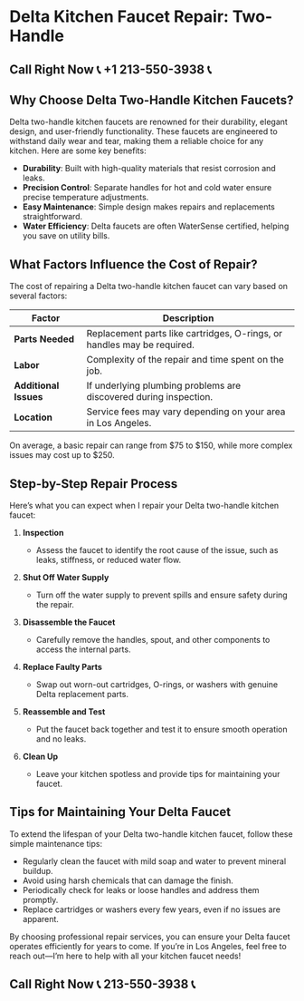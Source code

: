 # Delta Kitchen Faucet Repair: Two-Handle  

## Call Right Now 📞 +1 213-550-3938 📞

## Why Choose Delta Two-Handle Kitchen Faucets?  
Delta two-handle kitchen faucets are renowned for their durability, elegant design, and user-friendly functionality. These faucets are engineered to withstand daily wear and tear, making them a reliable choice for any kitchen. Here are some key benefits:  
- **Durability**: Built with high-quality materials that resist corrosion and leaks.  
- **Precision Control**: Separate handles for hot and cold water ensure precise temperature adjustments.  
- **Easy Maintenance**: Simple design makes repairs and replacements straightforward.  
- **Water Efficiency**: Delta faucets are often WaterSense certified, helping you save on utility bills.  

## What Factors Influence the Cost of Repair?  
The cost of repairing a Delta two-handle kitchen faucet can vary based on several factors:  

| **Factor**                | **Description**                                                                 |  
|---------------------------|---------------------------------------------------------------------------------|  
| **Parts Needed**          | Replacement parts like cartridges, O-rings, or handles may be required.       |  
| **Labor**                 | Complexity of the repair and time spent on the job.                           |  
| **Additional Issues**     | If underlying plumbing problems are discovered during inspection.             |  
| **Location**              | Service fees may vary depending on your area in Los Angeles.                   |  

On average, a basic repair can range from $75 to $150, while more complex issues may cost up to $250.  

## Step-by-Step Repair Process  
Here’s what you can expect when I repair your Delta two-handle kitchen faucet:  

1. **Inspection**  
   - Assess the faucet to identify the root cause of the issue, such as leaks, stiffness, or reduced water flow.  

2. **Shut Off Water Supply**  
   - Turn off the water supply to prevent spills and ensure safety during the repair.  

3. **Disassemble the Faucet**  
   - Carefully remove the handles, spout, and other components to access the internal parts.  

4. **Replace Faulty Parts**  
   - Swap out worn-out cartridges, O-rings, or washers with genuine Delta replacement parts.  

5. **Reassemble and Test**  
   - Put the faucet back together and test it to ensure smooth operation and no leaks.  

6. **Clean Up**  
   - Leave your kitchen spotless and provide tips for maintaining your faucet.  

## Tips for Maintaining Your Delta Faucet  
To extend the lifespan of your Delta two-handle kitchen faucet, follow these simple maintenance tips:  
- Regularly clean the faucet with mild soap and water to prevent mineral buildup.  
- Avoid using harsh chemicals that can damage the finish.  
- Periodically check for leaks or loose handles and address them promptly.  
- Replace cartridges or washers every few years, even if no issues are apparent.  

By choosing professional repair services, you can ensure your Delta faucet operates efficiently for years to come. If you’re in Los Angeles, feel free to reach out—I’m here to help with all your kitchen faucet needs!
## Call Right Now 📞 213-550-3938 📞